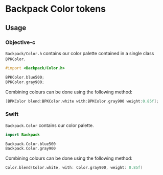 # Backpack Color tokens

## Usage

### Objective-c

`Backpack/Color.h` contains our color palette contained in a single class `BPKColor`.

```objective-c
#import <Backpack/Color.h>

BPKColor.blue500;
BPKColor.gray900;
```

Combining colours can be done using the following method:

```objective-c
[BPKColor blend:BPKColor.white with:BPKColor.gray900 weight:0.85f];
```

### Swift

`Backpack.Color` contains our color palette.

```swift
import Backpack

Backpack.Color.blue500
Backpack.Color.gray900
```

Combining colours can be done using the following method:

```swift
Color.blend(Color.white, with: Color.gray900, weight: 0.85f)
```
